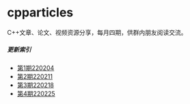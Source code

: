 # cpparticles
C++文章、论文、视频资源分享，每月四期，供群内朋友阅读交流。


##### 更新索引
- [第1期220204](https://github.com/lkimuk/cpparticles/blob/main/220204.md)
- [第2期220211](https://github.com/lkimuk/cpparticles/blob/main/220211.md)
- [第3期220218](https://github.com/lkimuk/cpparticles/blob/main/220218.md)
- [第4期220225](https://github.com/lkimuk/cpparticles/blob/main/220225.md)